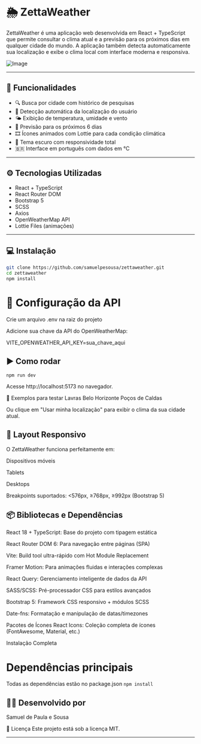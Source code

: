 # 🌦️ ZettaWeather

ZettaWeather é uma aplicação web desenvolvida em React + TypeScript que permite consultar o clima atual e a previsão para os próximos dias em qualquer cidade do mundo. A aplicação também detecta automaticamente sua localização e exibe o clima local com interface moderna e responsiva.

![Image](https://github.com/user-attachments/assets/fb972b94-cc92-42b2-a51b-06f7ed5189bb)

---

## 🚀 Funcionalidades

- 🔍 Busca por cidade com histórico de pesquisas
- 📍 Detecção automática da localização do usuário
- 🌤️ Exibição de temperatura, umidade e vento
- 📅 Previsão para os próximos 6 dias
- 🎞️ Ícones animados com Lottie para cada condição climática
- 🌙 Tema escuro com responsividade total
- 🇧🇷 Interface em português com dados em °C

---

## ⚙️ Tecnologias Utilizadas

- React + TypeScript
- React Router DOM
- Bootstrap 5
- SCSS
- Axios
- OpenWeatherMap API
- Lottie Files (animações)

---

## 💻 Instalação

```bash
git clone https://github.com/samuelpesousa/zettaweather.git
cd zettaweather
npm install
```
# 🔐 Configuração da API
Crie um arquivo .env na raiz do projeto

Adicione sua chave da API do OpenWeatherMap:

VITE_OPENWEATHER_API_KEY=sua_chave_aqui

## ▶️ Como rodar
```
npm run dev
```
Acesse http://localhost:5173 no navegador.

🧪 Exemplos para testar
Lavras
Belo Horizonte
Poços de Caldas

Ou clique em "Usar minha localização" para exibir o clima da sua cidade atual.

## 📱 Layout Responsivo
O ZettaWeather funciona perfeitamente em:

Dispositivos móveis

Tablets

Desktops

Breakpoints suportados: <576px, ≥768px, ≥992px (Bootstrap 5)

## 📦 Bibliotecas e Dependências

React 18 + TypeScript: Base do projeto com tipagem estática

React Router DOM 6: Para navegação entre páginas (SPA)

Vite: Build tool ultra-rápido com Hot Module Replacement

Framer Motion: Para animações fluidas e interações complexas

React Query: Gerenciamento inteligente de dados da API

SASS/SCSS: Pré-processador CSS para estilos avançados

Bootstrap 5: Framework CSS responsivo + módulos SCSS

Date-fns: Formatação e manipulação de datas/timezones

Pacotes de Ícones
React Icons: Coleção completa de ícones (FontAwesome, Material, etc.)


Instalação Completa

# Dependências principais
Todas as dependências estão no package.json
 ``` npm install  ```

## 👨‍💻 Desenvolvido por
Samuel de Paula e Sousa

📄 Licença
Este projeto está sob a licença MIT.

---

